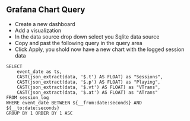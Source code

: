 ## Grafana Chart Query

- Create a new dashboard
- Add a visualization
- In the data source drop down select you Sqlite data source
- Copy and past the following query in the query area
- Click Apply, you shold now have a new chart with the logged session data

```
SELECT 
	event_date as ts, 
	CAST(json_extract(data, '$.t') AS FLOAT) as "Sessions",
	CAST(json_extract(data, '$.p') AS FLOAT) as "Playing",
	CAST(json_extract(data, '$.vt') AS FLOAT) as "VTrans",
	CAST(json_extract(data, '$.at') AS FLOAT) as "ATrans"
FROM session_log
WHERE event_date BETWEEN ${__from:date:seconds} AND ${__to:date:seconds}
GROUP BY 1 ORDER BY 1 ASC
```
